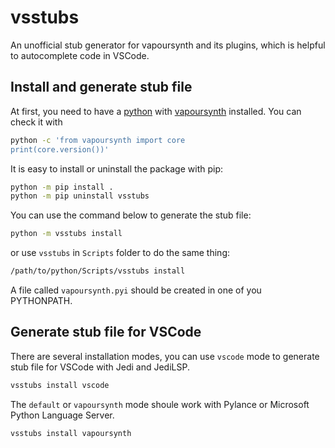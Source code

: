 # vsstubs
An unofficial stub generator for vapoursynth and its plugins, which is helpful to autocomplete code in VSCode.

## Install and generate stub file

At first, you need to have a [python](https://www.python.org/) with [vapoursynth](https://www.vapoursynth.com/) installed. You can check it with
```bash
python -c 'from vapoursynth import core
print(core.version())'
```

It is easy to install or uninstall the package with pip:
```bash
python -m pip install .
python -m pip uninstall vsstubs
```

You can use the command below to generate the stub file:
```bash
python -m vsstubs install
```

or use `vsstubs` in `Scripts` folder to do the same thing:
```bash
/path/to/python/Scripts/vsstubs install
```

A file called `vapoursynth.pyi` should be created in one of you PYTHONPATH.

## Generate stub file for VSCode
There are several installation modes, you can use `vscode` mode to generate stub file for VSCode with Jedi and JediLSP.
```bash
vsstubs install vscode
```

The `default` or `vapoursynth` mode shoule work with Pylance or Microsoft Python Language Server.
```bash
vsstubs install vapoursynth
```
